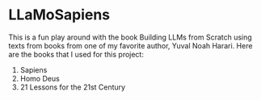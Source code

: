 # LLaMoSapiens

This is a fun play around with the book Building LLMs from Scratch using texts from books from one of my favorite author, Yuval Noah Harari. Here are the books that I used for this project:
1. Sapiens
2. Homo Deus
3. 21 Lessons for the 21st Century


